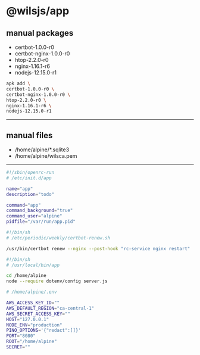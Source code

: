 # @wilsjs/app

## manual packages

- certbot-1.0.0-r0
- certbot-nginx-1.0.0-r0
- htop-2.2.0-r0
- nginx-1.16.1-r6
- nodejs-12.15.0-r1

```sh
apk add \
certbot-1.0.0-r0 \
certbot-nginx-1.0.0-r0 \
htop-2.2.0-r0 \
nginx-1.16.1-r6 \
nodejs-12.15.0-r1
```

---

## manual files

- /home/alpine/\*.sqlite3
- /home/alpine/wilsca.pem

---

```sh
#!/sbin/openrc-run
# /etc/init.d/app

name="app"
description="todo"

command="app"
command_background="true"
command_user="alpine"
pidfile="/var/run/app.pid"
```

```sh
#!/bin/sh
# /etc/periodic/weekly/certbot-renew.sh

/usr/bin/certbot renew --nginx --post-hook "rc-service nginx restart"
```

```sh
#!/bin/sh
# /usr/local/bin/app

cd /home/alpine
node --require dotenv/config server.js
```

```sh
# /home/alpine/.env

AWS_ACCESS_KEY_ID=""
AWS_DEFAULT_REGION="ca-central-1"
AWS_SECRET_ACCESS_KEY=""
HOST="127.0.0.1"
NODE_ENV="production"
PINO_OPTIONS='{"redact":[]}'
PORT="8080"
ROOT="/home/alpine"
SECRET=""
```
